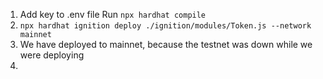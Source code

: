 1. Add key to .env file 
Run `npx hardhat compile`
2. `npx hardhat ignition deploy ./ignition/modules/Token.js --network mainnet`
3. We have deployed to mainnet, because the testnet was down while we were deploying
4. 